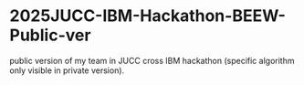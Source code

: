 # 2025JUCC-IBM-Hackathon-BEEW-Public-ver
public version of my team in JUCC cross IBM hackathon (specific algorithm only visible in private version).
